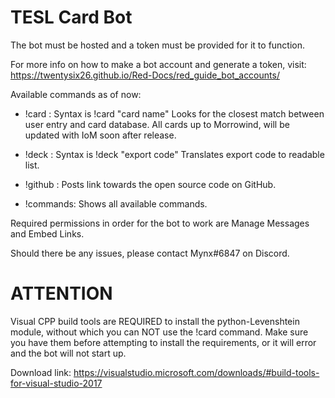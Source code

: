 # TESL Card Bot
The bot must be hosted and a token must be provided for it to function.

For more info on how to make a bot account and generate a token, visit: https://twentysix26.github.io/Red-Docs/red_guide_bot_accounts/

Available commands as of now:

- !card : Syntax is !card "card name" Looks for the closest match between user entry and card database. All cards up to Morrowind, will be updated with IoM soon after release.

- !deck : Syntax is !deck "export code" Translates export code to readable list.

- !github : Posts link towards the open source code on GitHub.

- !commands: Shows all available commands.

Required permissions in order for the bot to work are Manage Messages and Embed Links.

Should there be any issues, please contact Mynx#6847 on Discord.

# ATTENTION

Visual CPP build tools are REQUIRED to install the python-Levenshtein module, without which you can NOT use the !card command. Make sure you have them before attempting to install the requirements, or it will error and the bot will not start up.

Download link: https://visualstudio.microsoft.com/downloads/#build-tools-for-visual-studio-2017
